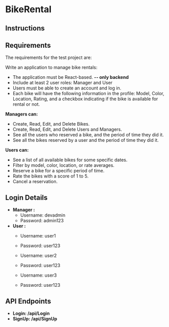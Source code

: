 # BikeRental

## Instructions 



## Requirements 
The requirements for the test project are:
 
Write an application to manage bike rentals:

* The application must be React-based. **-- only backend**
* Include at least 2 user roles: Manager and User
* Users must be able to create an account and log in.
* Each bike will have the following information in the profile: Model, Color, Location, Rating, and a checkbox indicating if the bike is available for rental or not.
 
 **Managers can:**

* Create, Read, Edit, and Delete Bikes.
* Create, Read, Edit, and Delete Users and Managers.
* See all the users who reserved a bike, and the period of time they did it.
* See all the bikes reserved by a user and the period of time they did it.

**Users can:**

* See a list of all available bikes for some specific dates.
* Filter by model, color, location, or rate averages.
* Reserve a bike for a specific period of time.
* Rate the bikes with a score of 1 to 5.
* Cancel a reservation.

## Login Details

* **Manager :**
  * Username: devadmin 
  * Password:  admin123
* **User :**
  * Username: user1
  * Password:  user123
   
  * Username: user2
  * Password:  user123
  
  * Username: user3
  * Password:  user123


## API Endpoints


  * **Login: /api/Login**
  * **SignUp: /api/SignUp**
